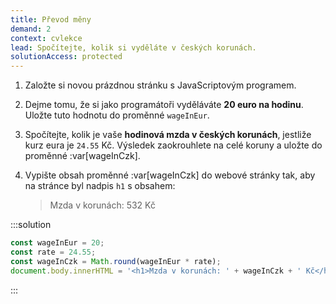 ```yaml
---
title: Převod měny
demand: 2
context: cvlekce
lead: Spočítejte, kolik si vyděláte v českých korunách.
solutionAccess: protected
---
```


1. Založte si novou prázdnou stránku s JavaScriptovým programem.
1. Dejme tomu, že si jako programátoři vyděláváte **20 euro na hodinu**. Uložte tuto hodnotu do proměnné `wageInEur`.
1. Spočítejte, kolik je vaše **hodinová mzda v českých korunách**, jestliže kurz eura je `24.55` Kč. Výsledek zaokrouhlete na celé koruny a uložte do proměnné :var[wageInCzk].
1. Vypište obsah proměnné :var[wageInCzk] do webové stránky tak, aby na stránce byl nadpis `h1` s obsahem:

   > Mzda v korunách: 532 Kč

:::solution

```js
const wageInEur = 20;
const rate = 24.55;
const wageInCzk = Math.round(wageInEur * rate);
document.body.innerHTML = '<h1>Mzda v korunách: ' + wageInCzk + ' Kč</h1>';
```

:::
